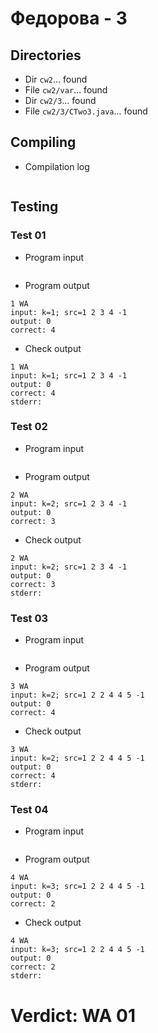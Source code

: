 # Федорова - 3
## Directories
- Dir `cw2`... found
- File `cw2/var`... found
- Dir `cw2/3`... found
- File `cw2/3/CTwo3.java`... found
## Compiling
- Compilation log
```

```
## Testing
### Test 01
- Program input
```

```
- Program output
```
1 WA
input: k=1; src=1 2 3 4 -1
output: 0
correct: 4

```
- Check output
```
1 WA
input: k=1; src=1 2 3 4 -1
output: 0
correct: 4
stderr:

```
### Test 02
- Program input
```

```
- Program output
```
2 WA
input: k=2; src=1 2 3 4 -1
output: 0
correct: 3

```
- Check output
```
2 WA
input: k=2; src=1 2 3 4 -1
output: 0
correct: 3
stderr:

```
### Test 03
- Program input
```

```
- Program output
```
3 WA
input: k=2; src=1 2 2 4 4 5 -1
output: 0
correct: 4

```
- Check output
```
3 WA
input: k=2; src=1 2 2 4 4 5 -1
output: 0
correct: 4
stderr:

```
### Test 04
- Program input
```

```
- Program output
```
4 WA
input: k=3; src=1 2 2 4 4 5 -1
output: 0
correct: 2

```
- Check output
```
4 WA
input: k=3; src=1 2 2 4 4 5 -1
output: 0
correct: 2
stderr:

```
# Verdict: WA 01
